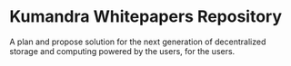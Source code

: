 # Kumandra Whitepapers Repository

A plan and propose solution for the next generation of decentralized storage and computing powered by the users, for the users. 